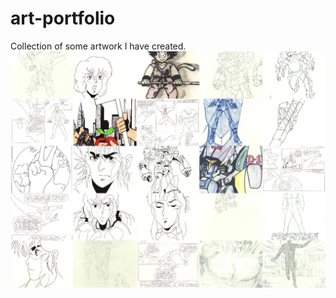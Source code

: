 # art-portfolio
Collection of some artwork I have created.
<br />
![alt text](https://github.com/deemel/art-portfolio/blob/master/collage.jpg?raw=true)
